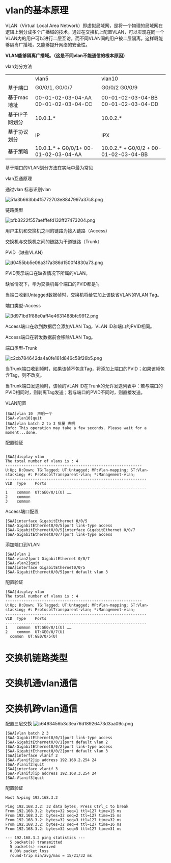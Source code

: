 # vlan的基本原理

VLAN（Virtual Local Area Network）即虚拟局域网，是将一个物理的局域网在逻辑上划分成多个广播域的技术。通过在交换机上配置VLAN，可以实现在同一个VLAN内的用户可以进行二层互访，而不同VLAN间的用户被二层隔离。这样既能够隔离广播域，又能够提升网络的安全性。

**VLAN能够隔离广播域。（这是不同vlan不能通信的根本原因）**

vlan划分方法

|     |     |     |
| --- | --- | --- |
|     | vlan5 | vlan10 |
| 基于端口 | G0/0/1, G0/0/7 | G0/0/2 G0/0/9 |
| 基于mac地址 | 00-01-02-03-04-AA<br>00-01-02-03-04-CC | 00-01-02-03-04-BB<br>00-01-02-03-04-DD |
| 基于IP子网划分 | 10.0.1.* | 10.0.2.* |
| 基于协议划分 | IP  | IPX |
| 基于策略 | 10.0.1.* + G0/0/1+ 00-01-02-03-04-AA | 10.0.2.* + G0/0/2 + 00-01-02-03-04-BB |

基于端口的VLAN划分方法在实际中最为常见

vlan互通原理

通过vlan 标志识别vlan

![51a3b663bb4f5772703e8847997a37c8.png](../../_resources/51a3b663bb4f5772703e8847997a37c8.png)

链路类型

![bfb3222f557aefffefd132ff27473204.png](../../_resources/bfb3222f557aefffefd132ff27473204.png)

用户主机和交换机之间的链路为接入链路（Access）

交换机与交换机之间的链路为干道链路（Trunk）

PVID（缺省VLAN）

![d0455bb5e06a317a386d1500f4830a73.png](../../_resources/d0455bb5e06a317a386d1500f4830a73.png)

PVID表示端口在缺省情况下所属的VLAN。

缺省情况下，华为交换机每个端口的PVID都是1。

当端口收到Untagged数据帧时，交换机将给它加上该缺省VLAN的VLAN Tag。

端口类型-Access

![3d971bd1f88e0aff4e4631488bfc9912.png](../../_resources/3d971bd1f88e0aff4e4631488bfc9912.png)

Access端口在收到数据后会添加VLAN Tag，VLAN ID和端口的PVID相同。

Access端口在转发数据前会移除VLAN Tag。

端口类型-Trunk

![c2cb784642da4a0fe161d846c58f26b5.png](../../_resources/c2cb784642da4a0fe161d846c58f26b5.png)

当Trunk端口收到帧时，如果该帧不包含Tag，将添加上端口的PVID；如果该帧包含Tag，则不改变。

当Trunk端口发送帧时，该帧的VLAN ID在Trunk的允许发送列表中：若与端口的PVID相同时，则剥离Tag发送；若与端口的PVID不同时，则直接发送。

VLAN配置
```
[SWA]vlan 10  声明一个
[SWA-vlan10]quit
[SWA]vlan batch 2 to 3 批量 声明
Info: This operation may take a few seconds. Please wait for a moment...done. 

```
配置验证
```

[SWA]display vlan
The total number of vlans is : 4
------------------------------------------------------------
U:Up; D:Down; TG:Tagged; UT:Untagged; MP:Vlan-mapping; ST:Vlan-stacking; #: ProtocolTransparent-vlan; *:Management-vlan;
--------------------------------------------------------------
VID  Type    Ports                                                          
--------------------------------------------------------------
1    common  UT:GE0/0/1(U) ……
2    common  
3    common 
```

Access端口配置
```
[SWA]interface GigabitEthernet 0/0/5
[SWA-GigabitEthernet0/0/5]port link-type access
[SWA-GigabitEthernet0/0/5]interface GigabitEthernet 0/0/7
[SWA-GigabitEthernet0/0/7]port link-type access
```
添加端口到VLAN
```
[SWA]vlan 2
[SWA-vlan2]port GigabitEthernet 0/0/7
[SWA-vlan2]quit
[SWA]interface GigabitEthernet0/0/5 
[SWA-GigabitEthernet0/0/5]port default vlan 3
```
配置验证
```
[SWA]display vlan
The total number of vlans is : 4
------------------------------------------------------------
U:Up; D:Down; TG:Tagged; UT:Untagged; MP:Vlan-mapping; ST:Vlan-stacking; #: ProtocolTransparent-vlan; *:Management-vlan;
--------------------------------------------------------------
VID  Type    Ports                                                          
--------------------------------------------------------------
1    common  UT:GE0/0/1(U) ……
2    common  UT:GE0/0/7(U)                                                      
  common  UT:GE0/0/5(U)
```


# 交换机链路类型

# 交换机通vlan通信

# 交换机跨vlan通信
配置三层交换
![c6493456b3c3ea76d18926473d3aa09c.png](../../_resources/c6493456b3c3ea76d18926473d3aa09c.png)
```
[SWA]vlan batch 2 3
[SWA-GigabitEthernet0/0/1]port link-type access
[SWA-GigabitEthernet0/0/1]port default vlan 2 
[SWA-GigabitEthernet0/0/2]port link-type access
[SWA-GigabitEthernet0/0/2]port default vlan 3
[SWA]interface vlanif 2
[SWA-Vlanif2]ip address 192.168.2.254 24 
[SWA-Vlanif2]quit
[SWA]interface vlanif 3 
[SWA-Vlanif3]ip address 192.168.3.254 24 
[SWA-Vlanif3]quit

```
配置验证
```
Host A>ping 192.168.3.2

Ping 192.168.3.2: 32 data bytes, Press Ctrl_C to break
From 192.168.3.2: bytes=32 seq=1 ttl=127 time=15 ms
From 192.168.3.2: bytes=32 seq=2 ttl=127 time=15 ms
From 192.168.3.2: bytes=32 seq=3 ttl=127 time=32 ms
From 192.168.3.2: bytes=32 seq=4 ttl=127 time=16 ms
From 192.168.3.2: bytes=32 seq=5 ttl=127 time=31 ms

--- 192.168.3.2 ping statistics ---
  5 packet(s) transmitted
  5 packet(s) received
  0.00% packet loss
  round-trip min/avg/max = 15/21/32 ms

```
